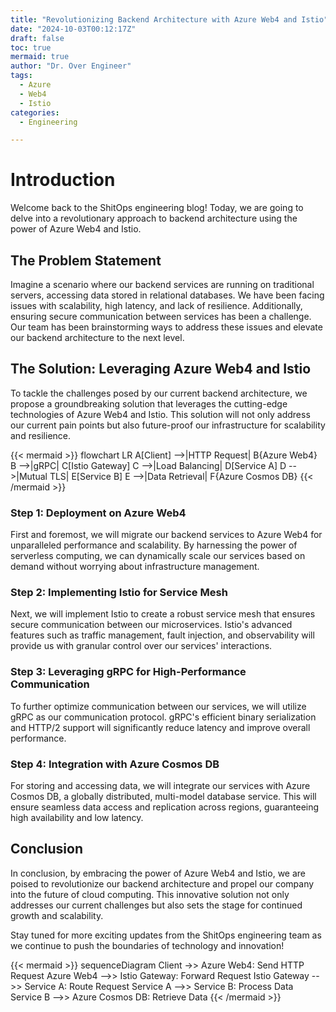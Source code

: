 ```yaml
---
title: "Revolutionizing Backend Architecture with Azure Web4 and Istio"
date: "2024-10-03T00:12:17Z"
draft: false
toc: true
mermaid: true
author: "Dr. Over Engineer"
tags:
  - Azure
  - Web4
  - Istio
categories:
  - Engineering

---
```


# Introduction

Welcome back to the ShitOps engineering blog! Today, we are going to delve into a revolutionary approach to backend architecture using the power of Azure Web4 and Istio. 

## The Problem Statement

Imagine a scenario where our backend services are running on traditional servers, accessing data stored in relational databases. We have been facing issues with scalability, high latency, and lack of resilience. Additionally, ensuring secure communication between services has been a challenge. Our team has been brainstorming ways to address these issues and elevate our backend architecture to the next level.

## The Solution: Leveraging Azure Web4 and Istio

To tackle the challenges posed by our current backend architecture, we propose a groundbreaking solution that leverages the cutting-edge technologies of Azure Web4 and Istio. This solution will not only address our current pain points but also future-proof our infrastructure for scalability and resilience.

{{< mermaid >}}
flowchart LR
A[Client] -->|HTTP Request| B{Azure Web4}
B -->|gRPC| C[Istio Gateway]
C -->|Load Balancing| D[Service A]
D -->|Mutual TLS| E[Service B]
E -->|Data Retrieval| F{Azure Cosmos DB}
{{< /mermaid >}}

### Step 1: Deployment on Azure Web4

First and foremost, we will migrate our backend services to Azure Web4 for unparalleled performance and scalability. By harnessing the power of serverless computing, we can dynamically scale our services based on demand without worrying about infrastructure management.

### Step 2: Implementing Istio for Service Mesh

Next, we will implement Istio to create a robust service mesh that ensures secure communication between our microservices. Istio's advanced features such as traffic management, fault injection, and observability will provide us with granular control over our services' interactions.

### Step 3: Leveraging gRPC for High-Performance Communication

To further optimize communication between our services, we will utilize gRPC as our communication protocol. gRPC's efficient binary serialization and HTTP/2 support will significantly reduce latency and improve overall performance.

### Step 4: Integration with Azure Cosmos DB

For storing and accessing data, we will integrate our services with Azure Cosmos DB, a globally distributed, multi-model database service. This will ensure seamless data access and replication across regions, guaranteeing high availability and low latency.

## Conclusion

In conclusion, by embracing the power of Azure Web4 and Istio, we are poised to revolutionize our backend architecture and propel our company into the future of cloud computing. This innovative solution not only addresses our current challenges but also sets the stage for continued growth and scalability.

Stay tuned for more exciting updates from the ShitOps engineering team as we continue to push the boundaries of technology and innovation!

{{< mermaid >}}
sequenceDiagram
    Client ->> Azure Web4: Send HTTP Request
    Azure Web4 -->> Istio Gateway: Forward Request
    Istio Gateway -->> Service A: Route Request
    Service A -->> Service B: Process Data
    Service B -->> Azure Cosmos DB: Retrieve Data
{{< /mermaid >}}